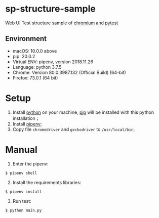 # sp-structure-sample
Web UI Test structure sample of [chromium](https://www.chromium.org/) and [pytest](https://docs.pytest.org/en/latest/)


## Environment

* macOS: 10.0.0 above
* pip: 20.0.2
* Virtual ENV: pipenv, version 2018.11.26
* Language: python 3.7.5
* Chrome: Version 80.0.3987.132 (Official Build) (64-bit)
* Firefox: 73.0.1 (64 bit)

# Setup
1. Install [python](https://www.python.org/) on your machine, [pip](https://pypi.org/project/pip/) will be installed with this python installation；
2. Install [pipenv](https://github.com/pypa/pipenv);
3. Copy file `chromedriver` and `geckodriver` to `/usr/local/bin`;

# Manual
1. Enter the pipenv:
```shell
$ pipenv shell
```
2. Install the requirements libraries:
```shell
$ pipenv install
```
3. Run test:
```shell
$ python main.py
```


